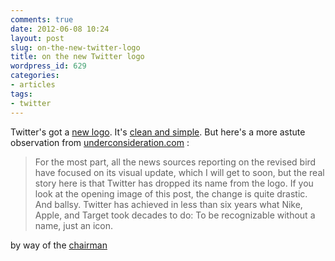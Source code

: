 ```yaml
---
comments: true
date: 2012-06-08 10:24
layout: post
slug: on-the-new-twitter-logo
title: on the new Twitter logo
wordpress_id: 629
categories:
- articles
tags:
- twitter
---
```


Twitter's got a [new logo](http://blog.twitter.com/2012/06/taking-flight-twitterbird.html). It's [clean and simple](http://labs.upperdog.se/twitter-logo-in-css/). But here's a more astute observation from [underconsideration.com](http://www.underconsideration.com/brandnew/archives/twitter_gives_you_the_bird.php) :

> For the most part, all the news sources reporting on the revised bird have focused on its visual update, which I will get to soon, but the real story here is that Twitter has dropped its name from the logo. If you look at the opening image of this post, the change is quite drastic. And ballsy. Twitter has achieved in less than six years what Nike, Apple, and Target took decades to do: To be recognizable without a name, just an icon.

by way of the [chairman](http://daringfireball.net/linked/2012/06/07/twitter-bird)
